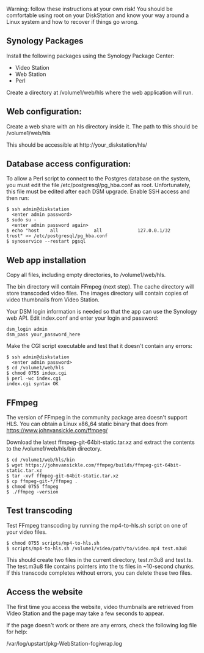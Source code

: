 Warning: follow these instructions at your own risk! You should be comfortable using root 
on your DiskStation and know your way around a Linux system and how to recover if things go wrong.

## Synology Packages

Install the following packages using the Synology Package Center:

* Video Station
* Web Station
* Perl

Create a directory at /volume1/web/hls where the web application will run.

## Web configuration:

Create a web share with an hls directory inside it. The path to this should be
/volume1/web/hls

This should be accessible at http://your_diskstation/hls/

## Database access configuration:

To allow a Perl script to connect to the Postgres database on the system, you must edit the file
/etc/postgresql/pg_hba.conf as root. Unfortunately, this file must be edited after each DSM upgrade.
Enable SSH access and then run:

    $ ssh admin@diskstation
      <enter admin password>
    $ sudo su -
      <enter admin password again>
    $ echo "host    all             all             127.0.0.1/32            trust" >> /etc/postgresql/pg_hba.conf
    $ synoservice --restart pgsql

## Web app installation

Copy all files, including empty directories, to /volume1/web/hls.

The bin directory will contain FFmpeg (next step).
The cache directory will store transcoded video files.
The images directory will contain copies of video thumbnails from Video Station.

Your DSM login information is needed so that the app can use the Synology web API.
Edit index.conf and enter your login and password:

    dsm_login admin
    dsm_pass your_password_here

Make the CGI script executable and test that it doesn't contain any errors:

    $ ssh admin@diskstation
      <enter admin password>
    $ cd /volume1/web/hls
    $ chmod 0755 index.cgi
    $ perl -wc index.cgi
    index.cgi syntax OK

## FFmpeg

The version of FFmpeg in the community package area doesn't support HLS. You can obtain a Linux x86_64 static binary
that does from https://www.johnvansickle.com/ffmpeg/

Download the latest ffmpeg-git-64bit-static.tar.xz and extract the contents to the /volume1/web/hls/bin directory.

    $ cd /volume1/web/hls/bin
    $ wget https://johnvansickle.com/ffmpeg/builds/ffmpeg-git-64bit-static.tar.xz
    $ tar -xvf ffmpeg-git-64bit-static.tar.xz
    $ cp ffmpeg-git-*/ffmpeg .
    $ chmod 0755 ffmpeg
    $ ./ffmpeg -version

## Test transcoding

Test FFmpeg transcoding by running the mp4-to-hls.sh script on one of your video files.

    $ chmod 0755 scripts/mp4-to-hls.sh
    $ scripts/mp4-to-hls.sh /volume1/video/path/to/video.mp4 test.m3u8

This should create two files in the current directory, test.m3u8 and test.ts. The test.m3u8 file contains pointers into the
ts files in ~10-second chunks. If this transcode completes without errors, you can delete these two files.

## Access the website

The first time you access the website, video thumbnails are retrieved from Video Station and the page may
take a few seconds to appear.

If the page doesn't work or there are any errors, check the following log file for help:

/var/log/upstart/pkg-WebStation-fcgiwrap.log
